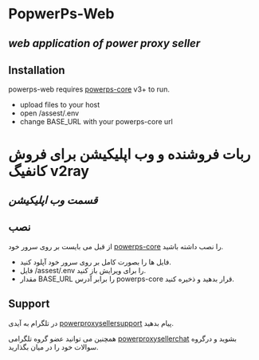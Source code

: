 # PopwerPs-Web
## _web application of power proxy seller_

## Installation

powerps-web requires [powerps-core](https://github.com/rezahajrahimi/powerps-core) v3+ to run.

- upload files to your host
- open /assest/.env
- change BASE_URL with your powerps-core url

# ربات فروشنده و وب اپلیکیشن برای فروش کانفیگ v2ray
## _قسمت وب اپلیکیشن_
## نصب

از قبل می بایست بر روی سرور خود  [powerps-core](https://github.com/rezahajrahimi/powerps-core) را نصب داشته باشید.

- فایل ها را بصورت کامل بر روی سرور خود آپلود کنید.
- فایل /assest/.env را برای ویرایش باز کنید.
- مقدار BASE_URL را برابر آدرس powerps-core قرار بدهید و ذخیره کنید.


## Support

در تلگرام به آیدی  [powerproxysellersupport](https://t.me/powerproxysellersupport) پیام بدهید.

همچنین می توانید عضو گروه تلگرامی [powerproxysellerchat](https://t.me/powerproxysellerchat) بشوید و درگروه سوالات خود را در میان بگذارید.
